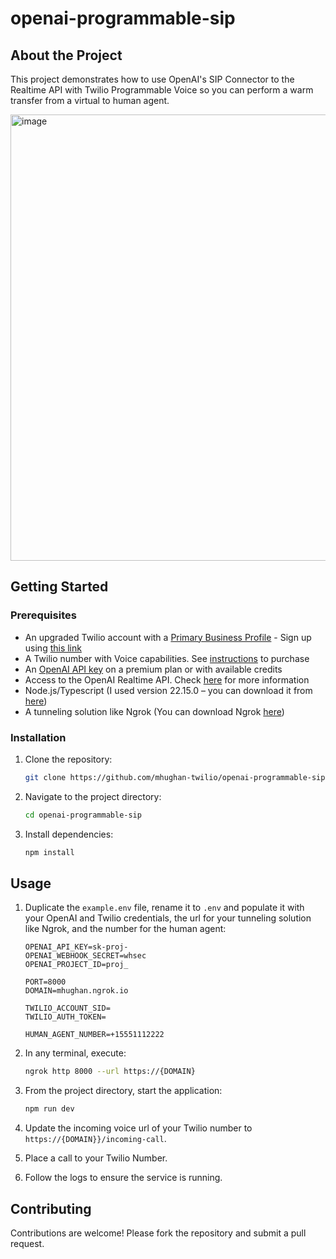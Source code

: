 # openai-programmable-sip

## About the Project

This project demonstrates how to use OpenAI's SIP Connector to the Realtime API with Twilio Programmable Voice so you can perform a warm transfer from a virtual to human agent.

<img width="622" height="714" alt="image" src="https://github.com/user-attachments/assets/eded89c4-154a-4ea1-813e-c7263c33e45b" />

## Getting Started

### Prerequisites

- An upgraded Twilio account with a [Primary Business Profile](https://www.twilio.com/docs/trust-hub/trusthub-rest-api/console-create-a-primary-customer-profile) - Sign up using [this link](https://www.twilio.com/try-twilio)
- A Twilio number with Voice capabilities. See [instructions](https://help.twilio.com/articles/223135247-How-to-Search-for-and-Buy-a-Twilio-Phone-Number-from-Console) to purchase
- An [OpenAI API key](https://beta.openai.com/account/api-keys) on a premium plan or with available credits
- Access to the OpenAI Realtime API. Check [here](https://platform.openai.com/docs/guides/realtime) for more information
- Node.js/Typescript (I used version 22.15.0 – you can download it from [here](https://nodejs.org/es/blog/release/v22.15.0))
- A tunneling solution like Ngrok (You can download Ngrok [here](https://ngrok.com/download))

### Installation

1. Clone the repository:
    ```bash
    git clone https://github.com/mhughan-twilio/openai-programmable-sip.git
    ```
2. Navigate to the project directory:
    ```bash
    cd openai-programmable-sip
    ```
3. Install dependencies:
    ```bash
    npm install
    ```

## Usage

1. Duplicate the `example.env` file, rename it to `.env` and populate it with your OpenAI and Twilio credentials, the url for your tunneling solution like Ngrok, and the number for the human agent:
    ```
    OPENAI_API_KEY=sk-proj-
    OPENAI_WEBHOOK_SECRET=whsec
    OPENAI_PROJECT_ID=proj_

    PORT=8000
    DOMAIN=mhughan.ngrok.io

    TWILIO_ACCOUNT_SID=
    TWILIO_AUTH_TOKEN=

    HUMAN_AGENT_NUMBER=+15551112222
    ```
2. In any terminal, execute:
    ```bash
    ngrok http 8000 --url https://{DOMAIN}
    ```

3. From the project directory, start the application:
    ```bash
    npm run dev
    ```

4. Update the incoming voice url of your Twilio number to `https://{DOMAIN}}/incoming-call`.

5. Place a call to your Twilio Number.

6. Follow the logs to ensure the service is running.

## Contributing

Contributions are welcome! Please fork the repository and submit a pull request.
